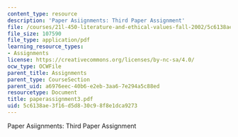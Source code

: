 ```yaml
---
content_type: resource
description: 'Paper Asiignments: Third Paper Assignment'
file: /courses/21l-450-literature-and-ethical-values-fall-2002/5c6138ae3f16d5d830c98f8e1dca9273_paperassignment3.pdf
file_size: 107590
file_type: application/pdf
learning_resource_types:
- Assignments
license: https://creativecommons.org/licenses/by-nc-sa/4.0/
ocw_type: OCWFile
parent_title: Assignments
parent_type: CourseSection
parent_uid: a6976eec-40b6-e2eb-3aa6-7e294a5c88ed
resourcetype: Document
title: paperassignment3.pdf
uid: 5c6138ae-3f16-d5d8-30c9-8f8e1dca9273
---
```

Paper Asiignments: Third Paper Assignment
